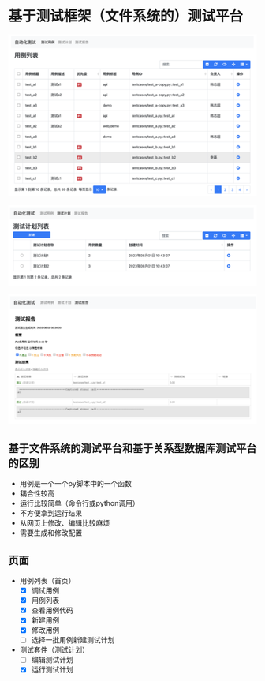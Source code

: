 
# 基于测试框架（文件系统的）测试平台


![](docs/imgs/testcase_list.png)

![](docs/imgs/testplan_list.png)

![](docs/imgs/testplan_report.png)


## 基于文件系统的测试平台和基于关系型数据库测试平台的区别

- 用例是一个一个py脚本中的一个函数
- 耦合性较高
- 运行比较简单（命令行或python调用）
- 不方便拿到运行结果
- 从网页上修改、编辑比较麻烦
- 需要生成和修改配置

## 页面
- 用例列表（首页）
  - [x] 调试用例
  - [x] 用例列表
  - [x] 查看用例代码
  - [x] 新建用例
  - [x] 修改用例
  - [ ] 选择一批用例新建测试计划
- 测试套件（测试计划）
  - [ ] 编辑测试计划
  - [x] 运行测试计划